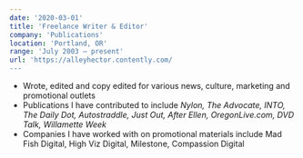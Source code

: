 ```yaml
---
date: '2020-03-01'
title: 'Freelance Writer & Editor'
company: 'Publications'
location: 'Portland, OR'
range: 'July 2003 – present'
url: 'https://alleyhector.contently.com/
---
```


- Wrote, edited and copy edited for various news, culture, marketing and promotional outlets
- Publications I have contributed to include <em>Nylon, The Advocate, INTO, The Daily Dot,
Autostraddle, Just Out, After Ellen, OregonLive.com, DVD Talk, Willamette Week</em>
- Companies I have worked with on promotional materials include Mad Fish Digital, High Viz Digital, Milestone, Compassion Digital 
